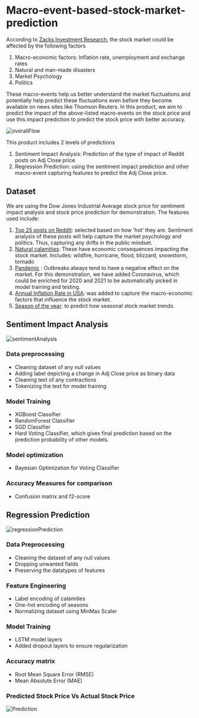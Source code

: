 # Macro-event-based-stock-market-prediction
According to [Zacks Investment Research](https://finance.zacks.com/factors-affect-stock-market-2405.html), the stock market could be affected by the following factors
1. Macro-economic factors: Inflation rate, unemployment and exchange rates
2. Natural and man-made disasters
3. Market Psychology
4. Politics

These macro-events help us better understand the market fluctuations and potentially help predict these fluctuations even before they become available on news sites like Thomson Reuters.
In this product, we aim to predict the impact of the above-listed macro-events on the stock price and use this impact prediction to predict the stock price with better accuracy. 

![overallFlow](https://user-images.githubusercontent.com/55213734/109114988-64d62200-770c-11eb-9d1f-318bd1738655.JPG)

This product includes 2 levels of predictions
1.	Sentiment Impact Analysis: Prediction of the type of impact of Reddit posts on Adj Close price.
2.	Regression Prediction: using the sentiment impact prediction and other macro-event capturing features to predict the Adj Close price.

## Dataset
We are using the Dow Jones Industrial Average stock price for sentiment impact analysis and stock price prediction for demonstration. The features used include:
1. [Top 25 posts on Reddit](https://www.kaggle.com/aaron7sun/stocknews): selected based on how ‘hot’ they are. Sentiment analysis of these posts will help capture the market psychology and politics. Thus, capturing any drifts in the public mindset.
2. [Natural calamities](https://en.wikipedia.org/wiki/List_of_natural_disasters_in_the_United_States): These have economic consequences impacting the stock market. Includes: wildfire, hurricane, flood, blizzard, snowstorm, tornado
3. [Pandemic](https://www.kaggle.com/sudalairajkumar/covid19-in-usa) : Outbreaks always tend to have a negative effect on the market. For this demonstration, we have added Coronavirus, which could be enriched for 2020 and 2021 to be automatically picked in model training and testing.
4. [Annual Inflation Rate in USA](https://www.usinflationcalculator.com/inflation/current-inflation-rates/): was added to capture the macro-economic factors that influence the stock market.
5. [Season of the year](https://finance.zacks.com/seasonal-stock-market-trends-5830.html): to predict how seasonal stock market trends.

## Sentiment Impact Analysis
![sentimentAnalysis](https://user-images.githubusercontent.com/55213734/109370718-88fe4400-786f-11eb-9a35-c3068aaa27ae.JPG)
###	Data preprocessing
+	Cleaning dataset of any null values
+	Adding label depicting a change in Adj Close price as binary data
+	Cleaning text of any contractions
+	Tokenizing the text for model training
###	Model Training
+	XGBoost Classifier
+	RandomForest Classifier
+	SGD Classifier
+	Hard Voting Classifier, which gives final prediction based on the prediction probability of other models.
###	Model optimization
+	Bayesian Optimization for Voting Classifier
###	Accuracy Measures for comparison
+	Confusion matrix and f2-score

## Regression Prediction
![regressionPrediction](https://user-images.githubusercontent.com/55213734/109115246-c9917c80-770c-11eb-9050-ae8b8b1fa9a2.JPG)
###	Data Preprocessing
+	Cleaning the dataset of any null values
+	Dropping unwanted fields
+	Preserving the datatypes of features
###	Feature Engineering
+	Label encoding of calamities
+	One-hot encoding of seasons
+	Normalizing dataset using MinMax Scaler
###	Model Training
+	LSTM model layers
+	Added dropout layers to ensure regularization
###	Accuracy matrix
+	Root Mean Square Error (RMSE)
+	Mean Absolute Error (MAE)

### Predicted Stock Price Vs Actual Stock Price
![Prediction](https://user-images.githubusercontent.com/55213734/109115604-4de3ff80-770d-11eb-8808-9207525413b5.jpg)
